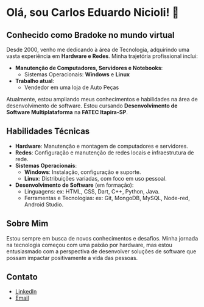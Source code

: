 <h1>Olá, sou Carlos Eduardo Nicioli! 👋</h1>

<h2>Conhecido como Bradoke no mundo virtual</h2>

<p>Desde 2000, venho me dedicando à área de Tecnologia, adquirindo uma vasta experiência em <strong>Hardware e Redes</strong>. Minha trajetória profissional inclui:</p>

<ul>
  <li><strong>Manutenção de Computadores, Servidores e Notebooks</strong>:
    <ul>
      <li>Sistemas Operacionais: <strong>Windows</strong> e <strong>Linux</strong></li>
    </ul>
  </li>
  <li><strong>Trabalho atual</strong>:
    <ul>
      <li>Vendedor em uma loja de Auto Peças</li>
    </ul>
  </li>
</ul>

<p>Atualmente, estou ampliando meus conhecimentos e habilidades na área de desenvolvimento de software. Estou cursando <strong>Desenvolvimento de Software Multiplataforma</strong> na <strong>FATEC Itapira-SP</strong>.</p>

<h2>Habilidades Técnicas</h2>

<ul>
  <li><strong>Hardware</strong>: Manutenção e montagem de computadores e servidores.</li>
  <li><strong>Redes</strong>: Configuração e manutenção de redes locais e infraestrutura de rede.</li>
  <li><strong>Sistemas Operacionais</strong>:
    <ul>
      <li><strong>Windows</strong>: Instalação, configuração e suporte.</li>
      <li><strong>Linux</strong>: Distribuições variadas, com foco em uso pessoal.</li>
    </ul>
  </li>
  <li><strong>Desenvolvimento de Software</strong> (em formação):
    <ul>
      <li>Linguagens: ex: HTML, CSS, Dart, C++, Python, Java.</li>
      <li>Ferramentas e Tecnologias: ex: Git, MongoDB, MySQL, Node-red, Android Studio.</li>
    </ul>
  </li>
</ul>

<h2>Sobre Mim</h2>

<p>Estou sempre em busca de novos conhecimentos e desafios. Minha jornada na tecnologia começou com uma paixão por hardware, mas estou entusiasmado com a perspectiva de desenvolver soluções de software que possam impactar positivamente a vida das pessoas.</p>

<h2>Contato</h2>

<ul>
  <li><a href="https://www.linkedin.com/in/carlos-nicioli-72a57666/">LinkedIn</a></li>
  <li><a href="mailto:eduardoniciolli@gmail.com">Email</a></li>
</ul>
